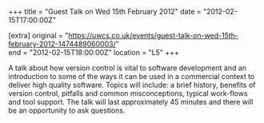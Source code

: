+++
title = "Guest Talk on Wed 15th February 2012"
date = "2012-02-15T17:00:00Z"

[extra]
original = "https://uwcs.co.uk/events/guest-talk-on-wed-15th-february-2012-1474489060003/"    
end = "2012-02-15T18:00:00Z"
location = "L5"
+++

A talk about how version control is vital to software development and an introduction to some of the ways it can be used in a commercial context to deliver high quality software. Topics will include: a brief history, benefits of version control, pitfalls and common misconceptions, typical work-flows and tool support. The talk will last approximately 45 minutes and there will be an opportunity to ask questions.

